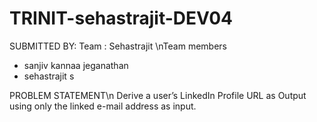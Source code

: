 # TRINIT-sehastrajit-DEV04

SUBMITTED BY:
 Team : Sehastrajit
 \nTeam members
 - sanjiv kannaa jeganathan
 - sehastrajit s

PROBLEM STATEMENT\n
    Derive a user’s LinkedIn Profile URL as Output using only the linked e-mail address as input.
    

